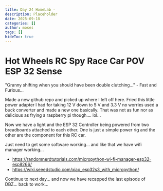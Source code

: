```yaml
---
title: Day 24 HomeLab - 
description: Placeholder
date: 2025-09-18
categories: []
author: moses
tags: []
hideToc: true
---
```


# Hot Wheels RC Spy Race Car POV ESP 32 Sense

"Granny shifting when you should have been double clutching..." - Fast and Furious...

Made a new github repo and picked up where I left off here. 
Fried this little power adapter I had for taking 12 V down to 5 V and 3.3 V no worries used a buck converter and made a new one basically.
That was not as fun nor as delicious as frying a raspberry pi though.... lol...

Now we have a light and the ESP 32 Controller being powered from two breadboards attached to each other. One is just a simple power rig and the other are the component for this RC car.

Just need to get some software working... and like that we have wifi manager working...

- https://randomnerdtutorials.com/micropython-wi-fi-manager-esp32-esp8266/
- https://wiki.seeedstudio.com/xiao_esp32s3_with_micropython/

Continue to next day... and now we have recapped the last episode of DBZ... back to work...
